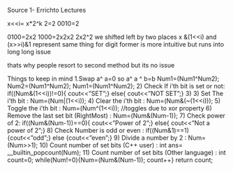 Source 1- Errichto Lectures

x<<i= x*2^k
2=2
0010=2

0100=2x2
1000=2x2x2
	   2x2^2
	   we shifted left by two places
x &(1<<i) and (x>>i)&1
represent same thing for digit
former is more intuitive but runs into long long issue

thats why people resort to second method but its no issue

Things to keep in mind
1.Swap
a^ a=0
so a^ a ^ b=b
Num1=(Num1^Num2); Num2=(Num1^Num2); Num1=(Num1^Num2);
2) Check If i’th bit is set or not: if((Num&(1<<i))!=0){ cout<<”SET”;} else{ cout<<”NOT SET”;} 3)
3) Set The i’th bit : Num=(Num|(1<<i)); 
4) Clear the i’th bit : Num=(Num&(~(1<<i))); 
5) Toggle the i’th bit : Num=(Num^(1<<i)); //toggles due to xor property
6) Remove the last set bit (RightMost) : Num=(Num&(Num-1));
7) Check power of 2: if((Num&(Num-1))==0){ cout<<”Power of 2”;} else{ cout<<”Not a power of 2”;} 
8) Check Number is odd or even : if((Num&1)==1){cout<<”odd”;} else {cout<<”even”;}
9) Divide a number by 2 : Num=(Num>>1);
10) Count number of set bits (C++ user) : int ans= __builtin_popcount(Num); 11) Count number of set bits (Other language) : int count=0; while(Num!=0){Num=(Num&(Num-1)); count++} return count;